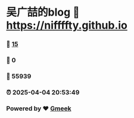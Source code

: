 # 吴广喆的blog :link: https://niffffty.github.io 
### :page_facing_up: [15](https://niffffty.github.io/tag.html) 
### :speech_balloon: 0 
### :hibiscus: 55939 
### :alarm_clock: 2025-04-04 20:53:49 
### Powered by :heart: [Gmeek](https://github.com/Meekdai/Gmeek)
